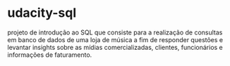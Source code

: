 # udacity-sql
projeto de introdução ao SQL que consiste para a realização de consultas em banco de dados de uma loja de música a fim de responder questões e levantar insights sobre as mídias comercializadas, clientes, funcionários e informações de faturamento.
